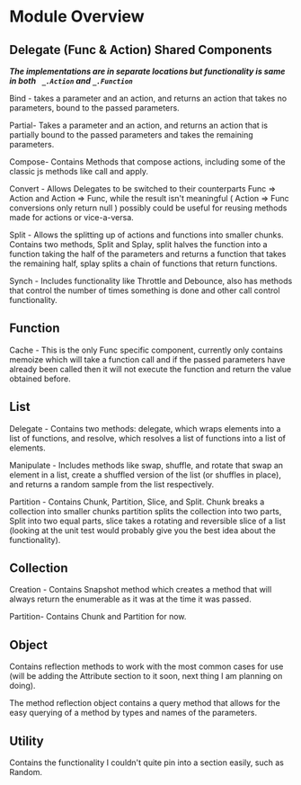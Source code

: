 # Module Overview

## Delegate (Func & Action) Shared Components

***The implementations are in separate locations but functionality is same in both ``` _.Action``` and ```_.Function```***

Bind - takes a parameter and an action,
and returns an action that takes no parameters,
bound to the passed parameters.

Partial- Takes a parameter and an action,
and returns an action that is partially bound
to the passed parameters and takes the remaining
parameters.

Compose- Contains Methods that compose actions,
including some of the classic js methods like
call and apply.

Convert - Allows Delegates to be switched to their counterparts
Func => Action and Action => Func, while the result isn't meaningful
( Action => Func conversions only return null ) possibly could be useful
for reusing methods made for actions or vice-a-versa.

Split - Allows the splitting up of actions and functions into smaller chunks.
Contains two methods, Split and Splay, split halves the function into a function
taking the half of the parameters and returns a function that takes the remaining
half, splay splits a chain of functions that return functions.

Synch - Includes functionality like Throttle and Debounce,
also has methods that control the number of times something is done
and other call control functionality.

## Function

Cache - This is the only Func specific component, currently only
contains memoize which will take a function call and if the passed
parameters have already been called then it will not execute the function
and return the value obtained before.


## List

Delegate - Contains two methods: delegate, which wraps elements into a list of functions,
and resolve, which resolves a list of functions into a list of elements.

Manipulate - Includes methods like swap, shuffle, and rotate that swap an element in a list,
create a shuffled version of the list (or shuffles in place), and returns a random sample
from the list respectively.

Partition - Contains Chunk, Partition, Slice, and Split. Chunk breaks a collection into smaller chunks
partition splits the collection into two parts, Split into two equal parts, slice takes a rotating
and reversible slice of a list (looking at the unit test would probably give you the best
idea about the functionality).


## Collection

Creation - Contains Snapshot method which creates a method that will always return the enumerable
as it was at the time it was passed.

Partition- Contains Chunk and Partition for now.

## Object

Contains reflection methods to work with the most common cases for use (will be adding the Attribute
section to it soon, next thing I am planning on doing).

The method reflection object contains a query method that allows for the easy querying of a method
by types and names of the parameters.

## Utility

Contains the functionality I couldn't quite pin into a section easily, such as Random.
